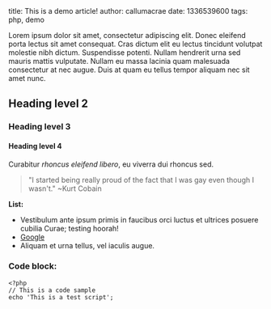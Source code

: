 <info>
title: This is a demo article!
author: callumacrae
date: 1336539600
tags: php, demo
</info>

Lorem ipsum dolor sit amet, consectetur adipiscing elit. Donec eleifend porta lectus sit amet consequat. Cras dictum elit eu lectus tincidunt volutpat molestie nibh dictum. Suspendisse potenti. Nullam hendrerit urna sed mauris mattis vulputate. Nullam eu massa lacinia quam malesuada consectetur at nec augue. Duis at quam eu tellus tempor aliquam nec sit amet nunc.

## Heading level 2

### Heading level 3

#### Heading level 4

Curabitur *rhoncus eleifend libero*, eu viverra dui rhoncus sed.

> "I started being really proud of the fact that I was gay even though I wasn't."
> ~Kurt Cobain

**List:**

* Vestibulum ante ipsum primis in faucibus orci luctus et ultrices posuere cubilia Curae; testing hoorah!
* [Google](http://google.com/)
* Aliquam et urna tellus, vel iaculis augue.

### Code block:

	<?php
	// This is a code sample
	echo 'This is a test script';
